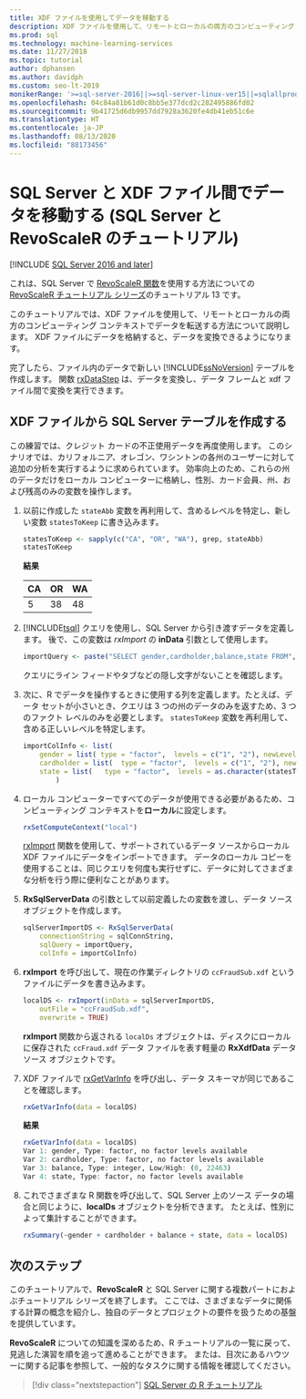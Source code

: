 ```yaml
---
title: XDF ファイルを使用してデータを移動する
description: XDF ファイルを使用して、リモートとローカルの両方のコンピューティング コンテキストでデータを転送します。 XDF ファイルにデータを格納すると、データを変換できるようになります。
ms.prod: sql
ms.technology: machine-learning-services
ms.date: 11/27/2018
ms.topic: tutorial
author: dphansen
ms.author: davidph
ms.custom: seo-lt-2019
monikerRange: '>=sql-server-2016||>=sql-server-linux-ver15||=sqlallproducts-allversions'
ms.openlocfilehash: 04c84a81b61d0c8bb5e377dcd2c282495886fd02
ms.sourcegitcommit: 9b41725d6db9957dd7928a3620fe4db41eb51c6e
ms.translationtype: HT
ms.contentlocale: ja-JP
ms.lasthandoff: 08/13/2020
ms.locfileid: "88173456"
---
```

# <a name="move-data-between-sql-server-and-xdf-file-sql-server-and-revoscaler-tutorial"></a>SQL Server と XDF ファイル間でデータを移動する (SQL Server と RevoScaleR のチュートリアル)
[!INCLUDE [SQL Server 2016 and later](../../includes/applies-to-version/sqlserver2016.md)]

これは、SQL Server で [RevoScaleR 関数](https://docs.microsoft.com/machine-learning-server/r-reference/revoscaler/revoscaler)を使用する方法についての [RevoScaleR チュートリアル シリーズ](deepdive-data-science-deep-dive-using-the-revoscaler-packages.md)のチュートリアル 13 です。

このチュートリアルでは、XDF ファイルを使用して、リモートとローカルの両方のコンピューティング コンテキストでデータを転送する方法について説明します。 XDF ファイルにデータを格納すると、データを変換できるようになります。

完了したら、ファイル内のデータで新しい [!INCLUDE[ssNoVersion](../../includes/ssnoversion-md.md)] テーブルを作成します。 関数 [rxDataStep](https://docs.microsoft.com/machine-learning-server/r-reference/revoscaler/rxdatastep) は、データを変換し、データ フレームと xdf ファイル間で変換を実行できます。
  
## <a name="create-a-sql-server-table-from-an-xdf-file"></a>XDF ファイルから SQL Server テーブルを作成する

この練習では、クレジット カードの不正使用データを再度使用します。 このシナリオでは、カリフォルニア、オレゴン、ワシントンの各州のユーザーに対して追加の分析を実行するように求められています。 効率向上のため、これらの州のデータだけをローカル コンピューターに格納し、性別、カード会員、州、および残高のみの変数を操作します。

1. 以前に作成した `stateAbb` 変数を再利用して、含めるレベルを特定し、新しい変数 `statesToKeep` に書き込みます。
  
    ```R
    statesToKeep <- sapply(c("CA", "OR", "WA"), grep, stateAbb)
    statesToKeep
    ```
    **結果**
    
    CA|OR|WA
    ----|----|----
    5|38|48
    
2. [!INCLUDE[tsql](../../includes/tsql-md.md)] クエリを使用し、SQL Server から引き渡すデータを定義します。  後で、この変数は *rxImport* の **inData** 引数として使用します。
  
    ```R
    importQuery <- paste("SELECT gender,cardholder,balance,state FROM",  sqlFraudTable,  "WHERE (state = 5 OR state = 38 OR state = 48)")
    ```
  
    クエリにライン フィードやタブなどの隠し文字がないことを確認します。
  
3. 次に、R でデータを操作するときに使用する列を定義します。たとえば、データ セットが小さいとき、クエリは 3 つの州のデータのみを返すため、3 つのファクト レベルのみを必要とします。  `statesToKeep` 変数を再利用して、含める正しいレベルを特定します。
  
    ```R
    importColInfo <- list(
        gender = list( type = "factor",  levels = c("1", "2"), newLevels = c("Male", "Female")),
        cardholder = list(  type = "factor",  levels = c("1", "2"), newLevels = c("Principal", "Secondary")),
        state = list(   type = "factor",  levels = as.character(statesToKeep), newLevels = names(statesToKeep))
            )
    ```
  
4. ローカル コンピューターですべてのデータが使用できる必要があるため、コンピューティング コンテキストを**ローカル**に設定します。
  
    ```R
    rxSetComputeContext("local")
    ```
    
    [rxImport](https://docs.microsoft.com/machine-learning-server/r-reference/revoscaler/rxsqlserverdata) 関数を使用して、サポートされているデータ ソースからローカル XDF ファイルにデータをインポートできます。 データのローカル コピーを使用することは、同じクエリを何度も実行せずに、データに対してさまざまな分析を行う際に便利なことがあります。

5. **RxSqlServerData** の引数として以前定義したの変数を渡し、データ ソース オブジェクトを作成します。
  
    ```R
    sqlServerImportDS <- RxSqlServerData(
        connectionString = sqlConnString,
        sqlQuery = importQuery,
        colInfo = importColInfo)
    ```
  
6. **rxImport** を呼び出して、現在の作業ディレクトリの `ccFraudSub.xdf` というファイルにデータを書き込みます。
  
    ```R
    localDS <- rxImport(inData = sqlServerImportDS,
        outFile = "ccFraudSub.xdf",
        overwrite = TRUE)
    ```
  
    **rxImport** 関数から返される `localDs` オブジェクトは、ディスクにローカルに保存された `ccFraud.xdf` データ ファイルを表す軽量の **RxXdfData** データ ソース オブジェクトです。
  
7. XDF ファイルで [rxGetVarInfo](https://docs.microsoft.com/machine-learning-server/r-reference/revoscaler/rxgetvarinfoxdf) を呼び出し、データ スキーマが同じであることを確認します。
  
    ```R
    rxGetVarInfo(data = localDS)
    ```

    **結果**
    
    ```R
    rxGetVarInfo(data = localDS)
    Var 1: gender, Type: factor, no factor levels available
    Var 2: cardholder, Type: factor, no factor levels available
    Var 3: balance, Type: integer, Low/High: (0, 22463)
    Var 4: state, Type: factor, no factor levels available
    ```

8. これでさまざまな R 関数を呼び出して、SQL Server 上のソース データの場合と同じように、**localDs** オブジェクトを分析できます。 たとえば、性別によって集計することができます。
  
    ```R
    rxSummary(~gender + cardholder + balance + state, data = localDS)
    ```

## <a name="next-steps"></a>次のステップ

このチュートリアルで、**RevoScaleR** と SQL Server に関する複数パートにおよぶチュートリアル シリーズを終了します。 ここでは、さまざまなデータに関係する計算の概念を紹介し、独自のデータとプロジェクトの要件を扱うための基盤を提供しています。

**RevoScaleR** についての知識を深めるため、R チュートリアルの一覧に戻って、見逃した演習を順を追って進めることができます。 または、目次にあるハウツーに関する記事を参照して、一般的なタスクに関する情報を確認してください。

> [!div class="nextstepaction"]
> [SQL Server の R チュートリアル](sql-server-r-tutorials.md)